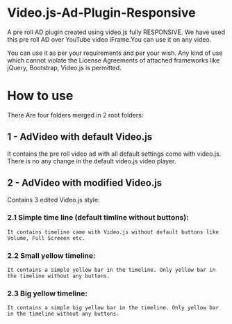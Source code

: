 # Video.js-Ad-Plugin-Responsive
  A pre roll AD plugin created using video.js fully RESPONSIVE. We have used this pre roll AD over YouTube video iFrame.You can use it on any video.

  You can use it as per your requirements and per your wish. Any kind of use which cannot violate the License Agreements of attached frameworks like jQuery, Bootstrap, Video.js is permitted.

# How to use

  There Are four folders merged in 2 root folders:

## 1 - AdVideo with default Video.js
  It contains the pre roll video ad with all default settings come with video.js. There is no any change in the default video.js video player.
      
      
## 2 - AdVideo with modified Video.js
  Contains 3 edited Video.js style:
  
### 2.1 Simple time line (default timline without buttons):
    It contains timeline came with Video.js without default buttons like Volume, Full Screeen etc.
          
### 2.2 Small yellow timeline:
    It contains a simple yellow bar in the timeline. Only yellow bar in the timeline without any buttons.

### 2.3 Big yellow timeline:
    It contains a simple big yellow bar in the timeline. Only yellow bar in the timeline without any buttons.
